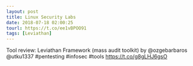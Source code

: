 ```yaml
---
layout: post
title: Linux Security Labs
date: 2018-07-18 02:00:25
tourl: https://t.co/ee1vBPOO91
tags: [Leviathan]
---
```

Tool review: Leviathan Framework (mass audit toolkit) by @ozgebarbaros @utku1337 #pentesting #infosec #tools https://t.co/g8gLHJ6gsO